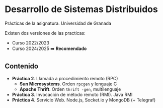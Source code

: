 # Desarrollo de Sistemas Distribuidos

Prácticas de la asignatura. Universidad de Granada

Existen dos versiones de las practicas:
 - Curso 2022/2023
 - Curso 2024/2025 ➡️ **Recomendado**

## Contenido

 - **Práctica 2**. Llamada a procedimiento remoto (RPC)
    - **Sun Microsystems**. Orden `rpcgen` y lenguaje C
    - **Apache Thrift**. Orden `thrift -gen`, multilenguaje
 - **Práctica 3**. Invocación de método remoto (RMI). Java RMI
 - **Práctica 4**. Servicio Web. Node.js, Socket.io y MongoDB (+ Telegraf)

